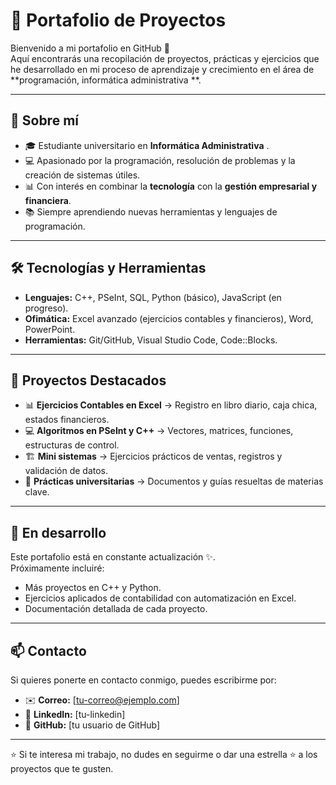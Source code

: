 # 🚀 Portafolio de Proyectos

Bienvenido a mi portafolio en GitHub 👋  
Aquí encontrarás una recopilación de proyectos, prácticas y ejercicios que he desarrollado en mi proceso de aprendizaje y crecimiento en el área de **programación, informática administrativa **.  

---

## 📌 Sobre mí
- 🎓 Estudiante universitario en **Informática Administrativa** .  
- 💻 Apasionado por la programación, resolución de problemas y la creación de sistemas útiles.  
- 📊 Con interés en combinar la **tecnología** con la **gestión empresarial y financiera**.  
- 📚 Siempre aprendiendo nuevas herramientas y lenguajes de programación.  

---

## 🛠️ Tecnologías y Herramientas
- **Lenguajes:** C++, PSeInt, SQL, Python (básico), JavaScript (en progreso).  
- **Ofimática:** Excel avanzado (ejercicios contables y financieros), Word, PowerPoint.  
- **Herramientas:** Git/GitHub, Visual Studio Code, Code::Blocks.  

---

## 📂 Proyectos Destacados
- 📊 **Ejercicios Contables en Excel** → Registro en libro diario, caja chica, estados financieros.  
- 💻 **Algoritmos en PSeInt y C++** → Vectores, matrices, funciones, estructuras de control.  
- 🏗️ **Mini sistemas** → Ejercicios prácticos de ventas, registros y validación de datos.  
- 🔧 **Prácticas universitarias** → Documentos y guías resueltas de materias clave.  

---

## 🚧 En desarrollo
Este portafolio está en constante actualización ✨.  
Próximamente incluiré:
- Más proyectos en C++ y Python.  
- Ejercicios aplicados de contabilidad con automatización en Excel.  
- Documentación detallada de cada proyecto.  

---

## 📫 Contacto
Si quieres ponerte en contacto conmigo, puedes escribirme por:  
- ✉️ **Correo:** [tu-correo@ejemplo.com]  
- 💼 **LinkedIn:** [tu-linkedin]  
- 🐙 **GitHub:** [tu usuario de GitHub]  

---

⭐ Si te interesa mi trabajo, no dudes en seguirme o dar una estrella ⭐ a los proyectos que te gusten.  

